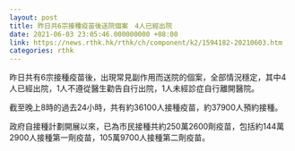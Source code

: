 ```yaml
---
layout: post
title: 昨日共6宗接種疫苗後送院個案　4人已經出院
date: 2021-06-03 23:05:46.000000000 +08:00
link: https://news.rthk.hk/rthk/ch/component/k2/1594182-20210603.htm
categories: rthk
---
```


昨日共有6宗接種疫苗後，出現常見副作用而送院的個案，全部情況穩定，其中4人已經出院，1人不遵從醫生勸告自行出院，1人未經診症自行離開醫院。

截至晚上8時的過去24小時，共有約36100人接種疫苗，約37900人預約接種。

政府自接種計劃開展以來，已為市民接種共約250萬2600劑疫苗，包括約144萬2900人接種第一劑疫苗，105萬9700人接種第二劑疫苗。
